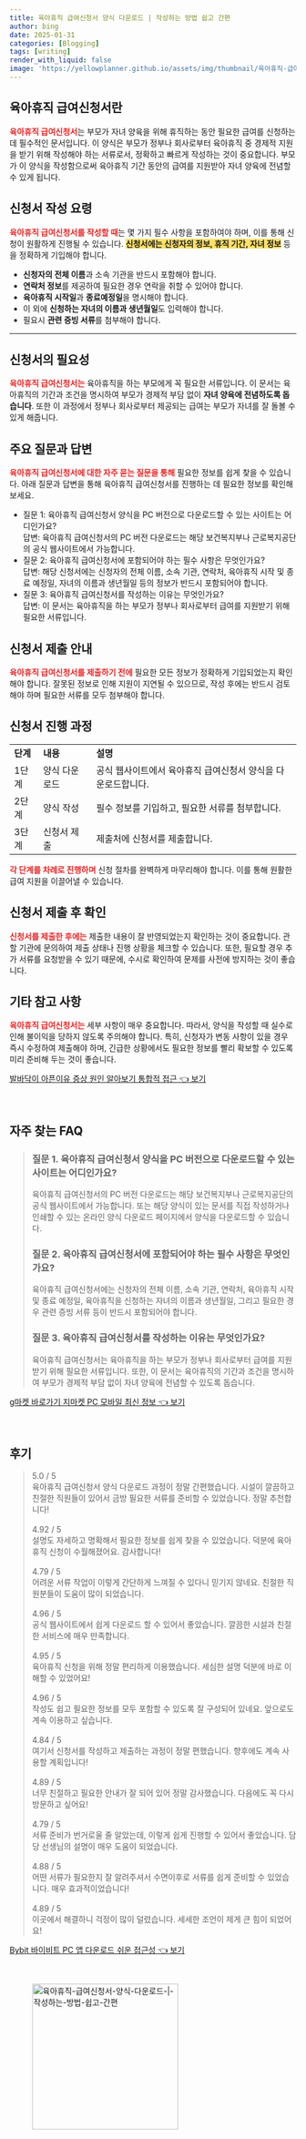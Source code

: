 ```yaml
---
title: 육아휴직 급여신청서 양식 다운로드 | 작성하는 방법 쉽고 간편
author: bing
date: 2025-01-31
categories: [Blogging]
tags: [writing]
render_with_liquid: false
image: 'https://yellowplanner.github.io/assets/img/thumbnail/육아휴직-급여신청서-양식-다운로드-|-작성하는-방법-쉽고-간편.webp'
---
```



<h2 id='육아휴직 급여신청서란'>육아휴직 급여신청서란</h2>

<p><b><span style="color: #ee2323;">육아휴직 급여신청서</span></b>는 부모가 자녀 양육을 위해 휴직하는 동안 필요한 급여를 신청하는 데 필수적인 문서입니다. 이 양식은 부모가 정부나 회사로부터 육아휴직 중 경제적 지원을 받기 위해 작성해야 하는 서류로서, 정확하고 빠르게 작성하는 것이 중요합니다. 부모가 이 양식을 작성함으로써 육아휴직 기간 동안의 급여를 지원받아 자녀 양육에 전념할 수 있게 됩니다.</p>

<h2 id='신청서 작성 요령'>신청서 작성 요령</h2>

<p><b><span style="color: #ee2323;">육아휴직 급여신청서를 작성할 때</span></b>는 몇 가지 필수 사항을 포함하여야 하며, 이를 통해 신청이 원활하게 진행될 수 있습니다. <b><span style="background-color: #ffe066;">신청서에는 신청자의 정보, 휴직 기간, 자녀 정보</span></b> 등을 정확하게 기입해야 합니다.</p>

<ul>
    <li><b>신청자의 전체 이름</b>과 소속 기관을 반드시 포함해야 합니다.</li>
    <li><b>연락처 정보</b>를 제공하여 필요한 경우 연락을 취할 수 있어야 합니다.</li>
    <li><b>육아휴직 시작일</b>과 <b>종료예정일</b>을 명시해야 합니다.</li>
    <li>이 외에 <b>신청하는 자녀의 이름과 생년월일</b>도 입력해야 합니다.</li>
    <li>필요시 <b>관련 증빙 서류</b>를 첨부해야 합니다.</li>
</ul>

<hr />

<h2 id='신청서의 필요성'>신청서의 필요성</h2>

<p><b><span style="color: #ee2323;">육아휴직 급여신청서는</span></b> 육아휴직을 하는 부모에게 꼭 필요한 서류입니다. 이 문서는 육아휴직의 기간과 조건을 명시하여 부모가 경제적 부담 없이 <b>자녀 양육에 전념하도록 돕습니다</b>. 또한 이 과정에서 정부나 회사로부터 제공되는 급여는 부모가 자녀를 잘 돌볼 수 있게 해줍니다.</p>

<h2 id='주요 질문과 답변'>주요 질문과 답변</h2>

<p><b><span style="color: #ee2323;">육아휴직 급여신청서에 대한 자주 묻는 질문을 통해</span></b> 필요한 정보를 쉽게 찾을 수 있습니다. 아래 질문과 답변을 통해 육아휴직 급여신청서를 진행하는 데 필요한 정보를 확인해 보세요.</p>

<ul>
    <li>질문 1: 육아휴직 급여신청서 양식을 PC 버전으로 다운로드할 수 있는 사이트는 어디인가요? <br />
    답변: 육아휴직 급여신청서의 PC 버전 다운로드는 해당 보건복지부나 근로복지공단의 공식 웹사이트에서 가능합니다.</li>
    <li>질문 2: 육아휴직 급여신청서에 포함되어야 하는 필수 사항은 무엇인가요? <br />
    답변: 해당 신청서에는 신청자의 전체 이름, 소속 기관, 연락처, 육아휴직 시작 및 종료 예정일, 자녀의 이름과 생년월일 등의 정보가 반드시 포함되어야 합니다.</li>
    <li>질문 3: 육아휴직 급여신청서를 작성하는 이유는 무엇인가요? <br />
    답변: 이 문서는 육아휴직을 하는 부모가 정부나 회사로부터 급여를 지원받기 위해 필요한 서류입니다.</li>
</ul>

<h2 id='신청서 제출 안내'>신청서 제출 안내</h2>

<p><b><span style="color: #ee2323;">육아휴직 급여신청서를 제출하기 전에</span></b> 필요한 모든 정보가 정확하게 기입되었는지 확인해야 합니다. 잘못된 정보로 인해 지원이 지연될 수 있으므로, 작성 후에는 반드시 검토해야 하며 필요한 서류를 모두 첨부해야 합니다.</p>

<h2 id='신청서 진행 과정'>신청서 진행 과정</h2>

<table>
    <tr>
        <td><b>단계</b></td>
        <td><b>내용</b></td>
        <td><b>설명</b></td>
    </tr>
    <tr>
        <td>1단계</td>
        <td>양식 다운로드</td>
        <td>공식 웹사이트에서 육아휴직 급여신청서 양식을 다운로드합니다.</td>
    </tr>
    <tr>
        <td>2단계</td>
        <td>양식 작성</td>
        <td>필수 정보를 기입하고, 필요한 서류를 첨부합니다.</td>
    </tr>
    <tr>
        <td>3단계</td>
        <td>신청서 제출</td>
        <td>제출처에 신청서를 제출합니다.</td>
    </tr>
</table>

<p><b><span style="color: #ee2323;">각 단계를 차례로 진행하며</span></b> 신청 절차를 완벽하게 마무리해야 합니다. 이를 통해 원활한 급여 지원을 이끌어낼 수 있습니다.</p>

<h2 id='신청서 제출 후 확인'>신청서 제출 후 확인</h2>

<p><b><span style="color: #ee2323;">신청서를 제출한 후에는</span></b> 제출한 내용이 잘 반영되었는지 확인하는 것이 중요합니다. 관할 기관에 문의하여 제출 상태나 진행 상황을 체크할 수 있습니다. 또한, 필요할 경우 추가 서류를 요청받을 수 있기 때문에, 수시로 확인하여 문제를 사전에 방지하는 것이 좋습니다.</p>

<h2 id='기타 참고 사항'>기타 참고 사항</h2>

<p><b><span style="color: #ee2323;">육아휴직 급여신청서는</span></b> 세부 사항이 매우 중요합니다. 따라서, 양식을 작성할 때 실수로 인해 불이익을 당하지 않도록 주의해야 합니다. 특히, 신청자가 변동 사항이 있을 경우 즉시 수정하여 제출해야 하며, 긴급한 상황에서도 필요한 정보를 빨리 확보할 수 있도록 미리 준비해 두는 것이 좋습니다.</p>


<p><a class="click-button" title="발바닥이 아픈이유 증상 원인 알아보기 통합적 접근" href="https://yellowplanner.github.io/posts/%EB%B0%9C%EB%B0%94%EB%8B%A5%EC%9D%B4-%EC%95%84%ED%94%88%EC%9D%B4%EC%9C%A0-%EC%A6%9D%EC%83%81-%EC%9B%90%EC%9D%B8-%EC%95%8C%EC%95%84%EB%B3%B4%EA%B8%B0-%ED%86%B5%ED%95%A9%EC%A0%81-%EC%A0%91%EA%B7%BC/" rel="dofollow">발바닥이 아픈이유 증상 원인 알아보기 통합적 접근 👈 보기</a></p><br>
<h2 id='자주_찾는_FAQ'>자주 찾는 FAQ</h2>
<div itemscope="" itemtype="https://schema.org/FAQPage"> 
<blockquote> 
<div itemscope="" itemprop="mainEntity" itemtype="https://schema.org/Question"> 
<h3 itemprop="name">질문 1. 육아휴직 급여신청서 양식을 PC 버전으로 다운로드할 수 있는 사이트는 어디인가요?</h3> 
<div itemscope="" itemprop="acceptedAnswer" itemtype="https://schema.org/Answer"> 
<span itemprop="text"> 
<p>육아휴직 급여신청서의 PC 버전 다운로드는 해당 보건복지부나 근로복지공단의 공식 웹사이트에서 가능합니다. 또는 해당 양식이 있는 문서를 직접 작성하거나 인쇄할 수 있는 온라인 양식 다운로드 페이지에서 양식을 다운로드할 수 있습니다.</p> 
</span> 
</div> 
</div> 
<div itemscope="" itemprop="mainEntity" itemtype="https://schema.org/Question"> 
<h3 itemprop="name">질문 2. 육아휴직 급여신청서에 포함되어야 하는 필수 사항은 무엇인가요?</h3> 
<div itemscope="" itemprop="acceptedAnswer" itemtype="https://schema.org/Answer"> 
<span itemprop="text"> 
<p>육아휴직 급여신청서에는 신청자의 전체 이름, 소속 기관, 연락처, 육아휴직 시작 및 종료 예정일, 육아휴직을 신청하는 자녀의 이름과 생년월일, 그리고 필요한 경우 관련 증빙 서류 등이 반드시 포함되어야 합니다.</p> 
</span> 
</div> 
</div> 
<div itemscope="" itemprop="mainEntity" itemtype="https://schema.org/Question"> 
<h3 itemprop="name">질문 3. 육아휴직 급여신청서를 작성하는 이유는 무엇인가요?</h3> 
<div itemscope="" itemprop="acceptedAnswer" itemtype="https://schema.org/Answer"> 
<span itemprop="text"> 
<p>육아휴직 급여신청서는 육아휴직을 하는 부모가 정부나 회사로부터 급여를 지원받기 위해 필요한 서류입니다. 또한, 이 문서는 육아휴직의 기간과 조건을 명시하여 부모가 경제적 부담 없이 자녀 양육에 전념할 수 있도록 돕습니다.</p> 
</span> 
</div> 
</div> 
</blockquote> 
</div>
<p><a class="click-button" title="g마켓 바로가기 지마켓 PC 모바일 최신 정보" href="https://yellowplanner.github.io/posts/g%EB%A7%88%EC%BC%93-%EB%B0%94%EB%A1%9C%EA%B0%80%EA%B8%B0-%EC%A7%80%EB%A7%88%EC%BC%93-PC-%EB%AA%A8%EB%B0%94%EC%9D%BC-%EC%B5%9C%EC%8B%A0-%EC%A0%95%EB%B3%B4/" rel="dofollow">g마켓 바로가기 지마켓 PC 모바일 최신 정보 👈 보기</a></p><br>
<h2 id='후기'>후기</h2>
<div itemscope itemtype="https://schema.org/Product">
  <blockquote>
  <div itemprop="review" itemscope itemtype="https://schema.org/Review">
      <div itemprop="reviewRating" itemscope itemtype="https://schema.org/Rating"> <span itemprop="ratingValue">5.0</span> / <span itemprop="bestRating">5</span> </div>
      <span itemprop="reviewBody">육아휴직 급여신청서 양식 다운로드 과정이 정말 간편했습니다. 시설이 깔끔하고 친절한 직원들이 있어서 금방 필요한 서류를 준비할 수 있었습니다. 정말 추천합니다!</span>
  </div>
  <br>
  <div itemprop="review" itemscope itemtype="https://schema.org/Review">
      <div itemprop="reviewRating" itemscope itemtype="https://schema.org/Rating"> <span itemprop="ratingValue">4.92</span> / <span itemprop="bestRating">5</span> </div>
      <span itemprop="reviewBody">설명도 자세하고 명확해서 필요한 정보를 쉽게 찾을 수 있었습니다. 덕분에 육아휴직 신청이 수월해졌어요. 감사합니다!</span>
  </div>
  <br>
  <div itemprop="review" itemscope itemtype="https://schema.org/Review">
      <div itemprop="reviewRating" itemscope itemtype="https://schema.org/Rating"> <span itemprop="ratingValue">4.79</span> / <span itemprop="bestRating">5</span> </div>
      <span itemprop="reviewBody">어려운 서류 작업이 이렇게 간단하게 느껴질 수 있다니 믿기지 않네요. 친절한 직원분들이 도움이 많이 되었습니다.</span>
  </div>
  <br>
  <div itemprop="review" itemscope itemtype="https://schema.org/Review">
      <div itemprop="reviewRating" itemscope itemtype="https://schema.org/Rating"> <span itemprop="ratingValue">4.96</span> / <span itemprop="bestRating">5</span> </div>
      <span itemprop="reviewBody">공식 웹사이트에서 쉽게 다운로드 할 수 있어서 좋았습니다. 깔끔한 시설과 친절한 서비스에 매우 만족합니다.</span>
  </div>
  <br>
  <div itemprop="review" itemscope itemtype="https://schema.org/Review">
      <div itemprop="reviewRating" itemscope itemtype="https://schema.org/Rating"> <span itemprop="ratingValue">4.95</span> / <span itemprop="bestRating">5</span> </div>
      <span itemprop="reviewBody">육아휴직 신청을 위해 정말 편리하게 이용했습니다. 세심한 설명 덕분에 바로 이해할 수 있었어요!</span>
  </div>
  <br>
  <div itemprop="review" itemscope itemtype="https://schema.org/Review">
      <div itemprop="reviewRating" itemscope itemtype="https://schema.org/Rating"> <span itemprop="ratingValue">4.96</span> / <span itemprop="bestRating">5</span> </div>
      <span itemprop="reviewBody">작성도 쉽고 필요한 정보를 모두 포함할 수 있도록 잘 구성되어 있네요. 앞으로도 계속 이용하고 싶습니다.</span>
  </div>
  <br>
  <div itemprop="review" itemscope itemtype="https://schema.org/Review">
      <div itemprop="reviewRating" itemscope itemtype="https://schema.org/Rating"> <span itemprop="ratingValue">4.84</span> / <span itemprop="bestRating">5</span> </div>
      <span itemprop="reviewBody">여기서 신청서를 작성하고 제출하는 과정이 정말 편했습니다. 향후에도 계속 사용할 계획입니다!</span>
  </div>
  <br>
  <div itemprop="review" itemscope itemtype="https://schema.org/Review">
      <div itemprop="reviewRating" itemscope itemtype="https://schema.org/Rating"> <span itemprop="ratingValue">4.89</span> / <span itemprop="bestRating">5</span> </div>
      <span itemprop="reviewBody">너무 친절하고 필요한 안내가 잘 되어 있어 정말 감사했습니다. 다음에도 꼭 다시 방문하고 싶어요!</span>
  </div>
  <br>
  <div itemprop="review" itemscope itemtype="https://schema.org/Review">
      <div itemprop="reviewRating" itemscope itemtype="https://schema.org/Rating"> <span itemprop="ratingValue">4.79</span> / <span itemprop="bestRating">5</span> </div>
      <span itemprop="reviewBody">서류 준비가 번거로울 줄 알았는데, 이렇게 쉽게 진행할 수 있어서 좋았습니다. 담당 선생님의 설명이 매우 도움이 되었습니다.</span>
  </div>
  <br>
  <div itemprop="review" itemscope itemtype="https://schema.org/Review">
      <div itemprop="reviewRating" itemscope itemtype="https://schema.org/Rating"> <span itemprop="ratingValue">4.88</span> / <span itemprop="bestRating">5</span> </div>
      <span itemprop="reviewBody">어떤 서류가 필요한지 잘 알려주셔서 수면이후로 서류를 쉽게 준비할 수 있었습니다. 매우 효과적이었습니다!</span>
  </div>
  <br>
  <div itemprop="review" itemscope itemtype="https://schema.org/Review">
      <div itemprop="reviewRating" itemscope itemtype="https://schema.org/Rating"> <span itemprop="ratingValue">4.89</span> / <span itemprop="bestRating">5</span> </div>
      <span itemprop="reviewBody">이곳에서 해결하니 걱정이 많이 덜렸습니다. 세세한 조언이 제게 큰 힘이 되었어요!</span>
  </div>
  </blockquote>
</div>
<p><a class="click-button" title="Bybit 바이비트 PC 앱 다운로드 쉬운 접근성" href="https://yellowplanner.github.io/posts/Bybit-%EB%B0%94%EC%9D%B4%EB%B9%84%ED%8A%B8-PC-%EC%95%B1-%EB%8B%A4%EC%9A%B4%EB%A1%9C%EB%93%9C-%EC%89%AC%EC%9A%B4-%EC%A0%91%EA%B7%BC%EC%84%B1/" rel="dofollow">Bybit 바이비트 PC 앱 다운로드 쉬운 접근성 👈 보기</a></p><br>
<figure class="image"><img src="https://yellowplanner.github.io/assets/img/thumbnail/육아휴직-급여신청서-양식-다운로드-|-작성하는-방법-쉽고-간편.webp" alt="육아휴직-급여신청서-양식-다운로드-|-작성하는-방법-쉽고-간편" width="256" height="256"></figure>